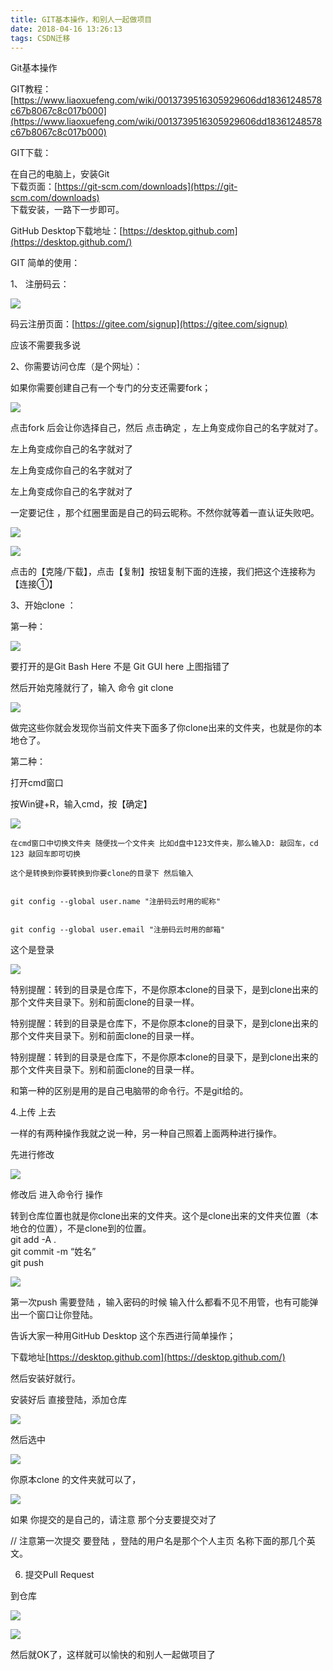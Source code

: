 ```yaml
---
title: GIT基本操作，和别人一起做项目
date: 2018-04-16 13:26:13
tags: CSDN迁移
---
```

  Git基本操作



GIT教程：[https://www.liaoxuefeng.com/wiki/0013739516305929606dd18361248578c67b8067c8c017b000](https://www.liaoxuefeng.com/wiki/0013739516305929606dd18361248578c67b8067c8c017b000)

GIT下载：

在自己的电脑上，安装Git  
下载页面：[https://git-scm.com/downloads](https://git-scm.com/downloads)  
下载安装，一路下一步即可。

GitHub Desktop下载地址：[https://desktop.github.com](https://desktop.github.com/)



GIT 简单的使用：

1、 注册码云：

![](https://img-blog.csdn.net/20180416131940970?watermark/2/text/aHR0cHM6Ly9ibG9nLmNzZG4ubmV0L3FxXzQwODcxNDY2/font/5a6L5L2T/fontsize/400/fill/I0JBQkFCMA==/dissolve/70)  


码云注册页面：[https://gitee.com/signup](https://gitee.com/signup)  
  
应该不需要我多说

2、你需要访问仓库（是个网址）：

如果你需要创建自己有一个专门的分支还需要fork；

![](https://img-blog.csdn.net/20180416231538900?watermark/2/text/aHR0cHM6Ly9ibG9nLmNzZG4ubmV0L3FxXzQwODcxNDY2/font/5a6L5L2T/fontsize/400/fill/I0JBQkFCMA==/dissolve/70)  




点击fork 后会让你选择自己，然后 点击确定 ，左上角变成你自己的名字就对了。  


左上角变成你自己的名字就对了  


左上角变成你自己的名字就对了  


左上角变成你自己的名字就对了  


一定要记住 ，那个红圈里面是自己的码云昵称。不然你就等着一直认证失败吧。

![](https://img-blog.csdn.net/20180417202350906?watermark/2/text/aHR0cHM6Ly9ibG9nLmNzZG4ubmV0L3FxXzQwODcxNDY2/font/5a6L5L2T/fontsize/400/fill/I0JBQkFCMA==/dissolve/70)  






![](https://img-blog.csdn.net/20180416132027824?watermark/2/text/aHR0cHM6Ly9ibG9nLmNzZG4ubmV0L3FxXzQwODcxNDY2/font/5a6L5L2T/fontsize/400/fill/I0JBQkFCMA==/dissolve/70)  
  


点击的【克隆/下载】，点击【复制】按钮复制下面的连接，我们把这个连接称为【连接①】



3、开始clone ：

第一种：

![](https://img-blog.csdn.net/20180416132130265?watermark/2/text/aHR0cHM6Ly9ibG9nLmNzZG4ubmV0L3FxXzQwODcxNDY2/font/5a6L5L2T/fontsize/400/fill/I0JBQkFCMA==/dissolve/70)

要打开的是Git Bash Here 不是 Git GUI here 上图指错了

然后开始克隆就行了，输入 命令 git clone 

![](https://img-blog.csdn.net/20180416132146962?watermark/2/text/aHR0cHM6Ly9ibG9nLmNzZG4ubmV0L3FxXzQwODcxNDY2/font/5a6L5L2T/fontsize/400/fill/I0JBQkFCMA==/dissolve/70)



做完这些你就会发现你当前文件夹下面多了你clone出来的文件夹，也就是你的本地仓了。



第二种：

打开cmd窗口  


按Win键+R，输入cmd，按【确定】

![](https://img-blog.csdn.net/20180416132319126?watermark/2/text/aHR0cHM6Ly9ibG9nLmNzZG4ubmV0L3FxXzQwODcxNDY2/font/5a6L5L2T/fontsize/400/fill/I0JBQkFCMA==/dissolve/70)  



```
在cmd窗口中切换文件夹 随便找一个文件夹 比如d盘中123文件夹，那么输入D: 敲回车，cd 123 敲回车即可切换 
```

```
这个是转换到你要转换到你要clone的目录下 然后输入
```

```

```

```
git config --global user.name "注册码云时用的昵称"
```

```

```

```
git config --global user.email "注册码云时用的邮箱"
```
这个是登录

![](https://img-blog.csdn.net/20180416132348756?watermark/2/text/aHR0cHM6Ly9ibG9nLmNzZG4ubmV0L3FxXzQwODcxNDY2/font/5a6L5L2T/fontsize/400/fill/I0JBQkFCMA==/dissolve/70)



特别提醒：转到的目录是仓库下，不是你原本clone的目录下，是到clone出来的那个文件夹目录下。别和前面clone的目录一样。

特别提醒：转到的目录是仓库下，不是你原本clone的目录下，是到clone出来的那个文件夹目录下。别和前面clone的目录一样。  


特别提醒：转到的目录是仓库下，不是你原本clone的目录下，是到clone出来的那个文件夹目录下。别和前面clone的目录一样。  




和第一种的区别是用的是自己电脑带的命令行。不是git给的。



4.上传 上去



一样的有两种操作我就之说一种，另一种自己照着上面两种进行操作。

先进行修改

![](https://img-blog.csdn.net/20180417125134707?watermark/2/text/aHR0cHM6Ly9ibG9nLmNzZG4ubmV0L3FxXzQwODcxNDY2/font/5a6L5L2T/fontsize/400/fill/I0JBQkFCMA==/dissolve/70)  


修改后 进入命令行 操作

转到仓库位置也就是你clone出来的文件夹。这个是clone出来的文件夹位置（本地仓的位置），不是clone到的位置。  
git add -A .  
git commit -m “姓名”  
git push   
  


![](https://img-blog.csdn.net/20180416232107283?watermark/2/text/aHR0cHM6Ly9ibG9nLmNzZG4ubmV0L3FxXzQwODcxNDY2/font/5a6L5L2T/fontsize/400/fill/I0JBQkFCMA==/dissolve/70)

第一次push 需要登陆 ，输入密码的时候 输入什么都看不见不用管，也有可能弹出一个窗口让你登陆。 



告诉大家一种用GitHub Desktop 这个东西进行简单操作；

下载地址[https://desktop.github.com](https://desktop.github.com/)

然后安装好就行。



安装好后 直接登陆，添加仓库

![](https://img-blog.csdn.net/20180416132434341?watermark/2/text/aHR0cHM6Ly9ibG9nLmNzZG4ubmV0L3FxXzQwODcxNDY2/font/5a6L5L2T/fontsize/400/fill/I0JBQkFCMA==/dissolve/70)





然后选中

![](https://img-blog.csdn.net/20180416132456543?watermark/2/text/aHR0cHM6Ly9ibG9nLmNzZG4ubmV0L3FxXzQwODcxNDY2/font/5a6L5L2T/fontsize/400/fill/I0JBQkFCMA==/dissolve/70)



你原本clone 的文件夹就可以了，

![](https://img-blog.csdn.net/20180416131837622?watermark/2/text/aHR0cHM6Ly9ibG9nLmNzZG4ubmV0L3FxXzQwODcxNDY2/font/5a6L5L2T/fontsize/400/fill/I0JBQkFCMA==/dissolve/70)

如果 你提交的是自己的，请注意 那个分支要提交对了

// 注意第一次提交 要登陆 ，登陆的用户名是那个个人主页 名称下面的那几个英文。

6. 提交Pull Request

到仓库

![](https://img-blog.csdn.net/20180417093955978?watermark/2/text/aHR0cHM6Ly9ibG9nLmNzZG4ubmV0L3FxXzQwODcxNDY2/font/5a6L5L2T/fontsize/400/fill/I0JBQkFCMA==/dissolve/70)  


![](https://img-blog.csdn.net/20180416232404888?watermark/2/text/aHR0cHM6Ly9ibG9nLmNzZG4ubmV0L3FxXzQwODcxNDY2/font/5a6L5L2T/fontsize/400/fill/I0JBQkFCMA==/dissolve/70)  




然后就OK了，这样就可以愉快的和别人一起做项目了







   
 